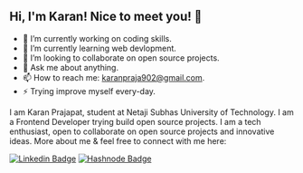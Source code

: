 ## Hi, I'm Karan! Nice to meet you! 👋
- 🔭 I’m currently working on coding skills.
- 🌱 I’m currently learning web devlopment.
- 👯 I’m looking to collaborate on open source projects.
- 💬 Ask me about anything.
- 📫 How to reach me: karanpraja902@gmail.com.
- ⚡ Trying improve myself every-day.

I am Karan Prajapat, student at Netaji Subhas University of Technology. I am a Frontend Developer trying build open source projects. I am a tech enthusiast, open to collaborate on open source projects and innovative ideas. More about me & feel free to connect with me here:

[![Linkedin Badge](https://img.shields.io/badge/-karanprajapat-blue?style=flat-square&logo=Linkedin&logoColor=white&link=https://www.linkedin.com/in/karan-prajapat-246371228/)](https://www.linkedin.com/in/karan-prajapat-246371228/)
[![Hashnode Badge](https://img.shields.io/badge/-@karanprajapat1219-1F51FF?style=flat-square&labelColor=1F51FF&logo=Hashnode&link=https://hashnode.com/@karanprajapat1219)](https://@karanprajapat1219.hashnode.dev/)



